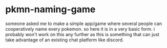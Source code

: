 # pkmn-naming-game
someone asked me to make a simple app/game where several people can cooperatively name every pokemon. so here it is in a very basic form. i probably won't work on this any further as this is something that can just take advantage of an existing chat platform like discord.
